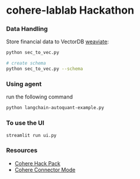 # cohere-lablab Hackathon

### Data Handling

Store financial data to VectorDB [weaviate](https://weaviate.io/):

```bash
python sec_to_vec.py

# create schema
python sec_to_vec.py --schema
```

### Using agent

run the following command

```bash
python langchain-autoquant-example.py
```

### To use the UI

```bash
streamlit run ui.py
```

### Resources

- [Cohere Hack Pack](https://drive.google.com/file/d/15h0_synH0w1UY_0mgauyk7PPwmtRgG5P/view)
- [Cohere Connector Mode](https://drive.google.com/file/d/1FU_oSg8E9zQpJRVLttmPMl772v_aB5d1/view)
